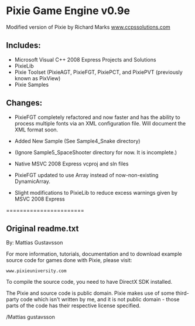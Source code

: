 Pixie Game Engine v0.9e
=======================
Modified version of Pixie by Richard Marks www.ccpssolutions.com

## Includes:

 + Microsoft Visual C++ 2008 Express Projects and Solutions
 + PixieLib
 + Pixie Toolset (PixieAGT, PixieFGT, PixiePCT, and PixiePVT (previously known as PixView)
 + Pixie Samples

## Changes:

 + PixieFGT completely refactored and now faster and has the ability to process multiple fonts via an XML configuration file. Will document the XML format soon.
 + Added New Sample (See Sample4_Snake directory)
 + (Ignore Sample5_SpaceShooter directory for now. It is incomplete.)


 + Native MSVC 2008 Express vcproj and sln files
 + PixieFGT updated to use Array instead of now-non-existing DynamicArray.
 + Slight modifications to PixieLib to reduce excess warnings given by MSVC 2008 Express



=======================
## Original readme.txt 

By: Mattias Gustavsson

For more information, tutorials, documentation and to download
example source code for games done with Pixie, please visit:

	www.pixieuniversity.com

To compile the source code, you need to have DirectX SDK installed.

The Pixie and source code is public domain. Pixie makes use of
some third-party code which isn't written by me, and it is not 
public domain - those parts of the code has their respective 
license specified.

/Mattias gustavsson


